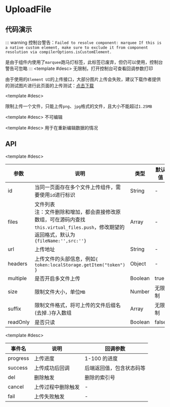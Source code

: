 <script setup>
  import UploadFileA from './Components/UploadFile/demo/index-a.vue'
  import UploadFileB from './Components/UploadFile/demo/index-b.vue'
  import UploadFileC from './Components/UploadFile/demo/index-c.vue'
  import UploadFileD from './Components/UploadFile/demo/index-d.vue'
</script>

# UploadFile

<ContainerBox title="介绍">
<template #desc>
这是一个支持：

- 显示文件名

- 文件占用大小

- 匹配文件对应图标

- 限制文件大小

- 限制文件格式

- 单文件和多文件上传

- 排队上传

- 文件拖拽至选择框处上传
</template>
</ContainerBox>

## 代码演示

::: warning
控制台警告：`Failed to resolve component: marquee If this is a native custom element, make sure to exclude it from component resolution via compilerOptions.isCustomElement. `

是由于组件内使用了`marquee`跑马灯标签，此标签已废弃，但仍可以使用，控制台警告可忽略
:::
<ContainerBox title="基础用法">
<template #desc>
无限制，打开控制台可查看回调参数打印

由于使用的`Element UI`的上传接口，大部分图片上传会失败，建议下载作者提供的测试图片进行此页面的上传测试：<a href="/cat.png" download="cat.png" target="_blank">点击下载</a>
</template>

<div class="demoBox">
<UploadFileA />
</div>

<ShowCode>
<template #codes>

```vue
<template>
  <div class="demo">
    <LibUploadFile
      :files="files"
      @cancel="cancel"
      @del="del"
      @fail="fail"
      @progress="progress"
      @success="success"
      id="a"
      url="https://jsonplaceholder.typicode.com/posts/"
    />
    <p v-for="(item, index) in files" :key="index">
      {{ item }}
    </p>
  </div>
</template>
<script setup>
import { ref } from 'vue';

const files = ref([]);
const success = (a) => {
  console.warn('上传成功：', a);
};

const del = (a) => {
  console.warn('删除文件：', a);
};

const cancel = () => {
  console.warn('取消上传');
};

const fail = () => {
  console.error('上传失败');
};

const progress = (a) => {
  console.warn('上传进度：', a);
};
</script>
<style scoped>
.demo {
  width: 100%;
}
</style>
```

</template>
</ShowCode>
</ContainerBox>

<ContainerBox title="限制">

<template #desc>

限制上传一个文件，只能上传`png`、`jpg`格式的文件，且大小不能超过`1.25MB`
</template>

<div class="demoBox">
<UploadFileB />
</div>

<ShowCode>
<template #codes>

```vue
<template>
  <div class="demo">
    <LibUploadFile
      id="b"
      url="https://jsonplaceholder.typicode.com/posts/"
      :multiple="false"
      :size="1.25"
      :suffix="['png', 'jpg']"
      :files="files"
    />
    <p v-for="(item, index) in files" :key="index">
      {{ item }}
    </p>
  </div>
</template>
<script setup>
import { ref } from 'vue';

const files = ref([]);
</script>
<style scoped>
.demo {
  width: 100%;
}
</style>
```

</template>
</ShowCode>
</ContainerBox>

<ContainerBox title="只读">

<template #desc>
不可编辑
</template>

<div class="demoBox">
<UploadFileC />
</div>

<ShowCode>
<template #codes>

```vue
<template>
  <div class="demo">
    <LibUploadFile :files="files" id="c" readOnly v-if="files.length" />
  </div>
</template>
<script setup>
import { ref } from 'vue';

const files = ref([]);

/* 模拟异步请求图片进行预览 */
setTimeout(() => {
  files.value = [
    {
      fileName: '图片1',
      src: 'https://img.yipic.cn/thumb/42da8c3a/02394bd8/5769f7e1/6d185ec9/big_42da8c3a02394bd85769f7e16d185ec9.png',
    },
    {
      fileName: '图片2',
      src: 'https://img.yipic.cn/thumb/42da8c3a/02394bd8/5769f7e1/6d185ec9/big_42da8c3a02394bd85769f7e16d185ec9.png',
    },
    {
      fileName: '图片3',
      src: 'https://img.yipic.cn/thumb/42da8c3a/02394bd8/5769f7e1/6d185ec9/big_42da8c3a02394bd85769f7e16d185ec9.png',
    },
  ];
}, 1000);
</script>
<style scoped>
.demo {
  width: 100%;
}
</style>
```

</template>
</ShowCode>
</ContainerBox>

<ContainerBox title="可编辑">

<template #desc>
用于在重新编辑数据的情况
</template>

<div class="demoBox">
<UploadFileD />
</div>

<ShowCode>
<template #codes>

```vue
<template>
  <div class="demo">
    <LibUploadFile
      :files="files"
      id="d"
      url="https://jsonplaceholder.typicode.com/posts/"
      v-if="show || files.length"
    />
    <p v-for="(item, index) in files" :key="index">
      {{ item }}
    </p>
  </div>
</template>
<script setup>
import { ref } from 'vue';

const files = ref([]);
const show = ref(false);

/* 模拟异步请求图片，isShow 是为了避免无图片导致隐藏，无法添加图片 */
setTimeout(() => {
  files.value = [
    {
      fileName: '图片1',
      src: 'https://img.yipic.cn/thumb/42da8c3a/02394bd8/5769f7e1/6d185ec9/big_42da8c3a02394bd85769f7e16d185ec9.png',
    },
    {
      fileName: '图片2',
      src: 'https://img.yipic.cn/thumb/42da8c3a/02394bd8/5769f7e1/6d185ec9/big_42da8c3a02394bd85769f7e16d185ec9.png',
    },
    {
      fileName: '图片3',
      src: 'https://img.yipic.cn/thumb/42da8c3a/02394bd8/5769f7e1/6d185ec9/big_42da8c3a02394bd85769f7e16d185ec9.png',
    },
  ];
  show.value = true; //请求成功后赋值
}, 1000);
</script>
<style scoped>
.demo {
  width: 100%;
}
</style>
```

</template>
</ShowCode>
</ContainerBox>

## API

<ContainerBox title="Props">

<template #desc>

| 参数     | 说明                                                                                                                                            | 类型    | 默认值 |
| -------- | ----------------------------------------------------------------------------------------------------------------------------------------------- | ------- | ------ |
| id       | 当同一页面存在多个文件上传组件，需要使用`id`进行标识                                                                                            | String  | -      |
| files    | 文件列表<br />注：文件删除和增加，都会直接修改原数组，可在源码内查找`this.virtual_files.push`，修改期望的返回格式，默认为`{fileName:'',src:''}` | Array   | -      |
| url      | 上传地址                                                                                                                                        | String  | -      |
| headers  | 上传文件的头部信息，例如`{ token:localStorage.getItem("token") }`                                                                               | Object  | -      |
| multiple | 是否开启多文件上传                                                                                                                              | Boolean | true   |
| size     | 限制文件大小，单位`MB`                                                                                                                          | Number  | 无限制 |
| suffix   | 限制文件格式，将可上传的文件后缀名(去掉`.`)存入数组                                                                                             | Array   | 无限制 |
| readOnly | 是否只读                                                                                                                                        | Boolean | false  |

</template>
</ContainerBox>

<ContainerBox title="Events">

<template #desc>

| 事件名   | 说明               | 回调参数                 |
| -------- | ------------------ | ------------------------ |
| progress | 上传进度           | 1-100 的进度             |
| success  | 上传成功后回调     | 后端返回值，包含状态码等 |
| del      | 删除触发           | 删除的索引号             |
| cancel   | 上传过程中删除触发 | -                        |
| fail     | 上传失败触发       | -                        |

</template>
</ContainerBox>
